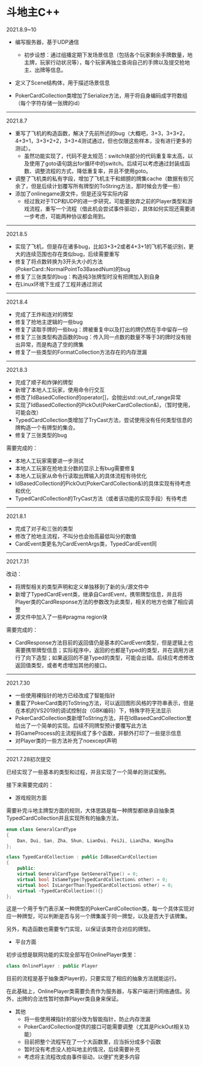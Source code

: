 # 斗地主C++

2021.8.9~10

+ 编写服务器，基于UDP通信
  + 初步设想：通过组播定期下发场景信息（包括各个玩家剩余手牌数量，地主牌，玩家行动状况等），每个玩家再独立查询自己的手牌以及提交抢地主、出牌等信息。

+ 定义了Scene结构体，用于描述场景信息
+ PokerCardCollection类增加了Serialize方法，用于将自身编码成字符数组（每个字符存储一张牌的id）

---

2021.8.7

+ 重写了飞机的构造函数，解决了先前所述的bug（大概吧，3+3，3+3+2，4+3+1，3+3+2+2，3+3+4测试通过，但也仅限这些样本，没有进行更多的测试）。
  + 虽然功能实现了，代码不是太规范：switch块部分的代码重复率太高，以及使用了goto语句跳出for循环中的switch。后续可以考虑通过封装成函数、调整流程的方式，降低重复率，并且不使用goto。
+ 调整了飞机类的私有字段，增加了飞机主干和翅膀的牌集cache（数据有些冗余了，但是后续计划覆写所有牌型的ToString方法，那时候会方便一些）
+ 添加了onlinegame源文件，但是还没写实际内容
  + 经过我对于TCP和UDP的进一步研究，可能要放弃之前的Player类型和游戏流程，重写一个流程（借此机会尝试事件驱动），具体如何实现还需要进一步考虑，可能两种协议都会用到。

---

2021.8.5

+ 实现了飞机，但是存在诸多bug，比如3+3+2或者4+3+1的飞机不能识别，更大的连续范围也存在类似bug，后续需要重写
+ 修复了将点数转换为3开头大小的方法(PokerCard::NormalPointTo3BasedNum)的bug
+ 修复了三张类型的bug：构造纯3张牌型时没有把牌加入到自身
+ 在Linux环境下生成了工程并通过测试

---

2021.8.4

+ 完成了王炸和连对的牌型
+ 修复了抢地主逻辑的一些bug
+ 修复了读取手牌的一些bug：牌被重复中以及打出的牌仍然在手中留存一份
+ 修复了三张类型构造函数的bug：传入同一点数的数量不等于3的牌时没有抛出异常，而是构造了空的牌集
+ 修复了一些类型的FormatCollection方法存在的内存泄漏

---

2021.8.3

+ 完成了顺子和炸弹的牌型
+ 新增了本地人工玩家，使用命令行交互
+ 修改了IdBasedCollection的operator[]，会抛出std::out_of_range异常
+ 实现了IdBasedCollection的PickOut(PokerCardCollection&)，（暂时使用，可能会改）
+ TypedCardCollection类增加了TryCast方法，尝试使用没有任何类型信息的牌构造一个有牌型的集合。
+ 修复了三张类型的bug

需要完成的：

+ 本地人工玩家需要进一步测试
+ 本地人工玩家在抢地主分数的显示上有bug需要修复
+ 本地人工玩家从命令行读取出牌输入的具体流程有待优化
+ IdBasedCollection的PickOut(PokerCardCollection&)的具体实现有待考虑和优化
+ TypedCardCollection的TryCast方法（或者该功能的实现手段）有待考虑

---

2021.8.1

+ 完成了对子和三张的类型
+ 修改了抢地主流程，不叫分也会抬高最低叫分的数值
+ CardEvent类更名为CardEventArgs类，TypedCardEvent同

---

2021.7.31

改动：

+ 将牌型相关的类型声明和定义单独移到了新的头/源文件中
+ 新增了TypedCardEvent类，继承自CardEvent，携带牌型信息，并且将Player类的CardResponse方法的参数改为此类型，相关的地方也做了相应调整
+ 源文件中加入了一些#pragma region块

需要完成的：

+ CardResponse方法目前的返回值仍是基本的CardEvent类型，但是逻辑上也需要携带牌型信息；实际程序中，返回的也都是Typed的类型，并在调用方进行了向下造型；如果返回的不是Typed的类型，可能会出错。后续应考虑修改返回值类型，或者考虑增加其他的接口。

---

2021.7.30

+ 一些使用裸指针的地方已经改成了智能指针
+ 重载了PokerCard类的ToString方法，可以返回图形风格的字符串表示，但是在本机的VS2019的调试控制台（GBK编码）下，特殊字符无法显示
+ PokerCardCollection类新增ToString方法，并在IdBasedCardCollection里给出了一个简单的实现。后续不同牌型预计要覆写此方法
+ 将GameProcess的主流程拆成了多个函数，并额外打印了一些提示信息
+ 对Player类的一些方法补充了noexcept声明

---

2021.7.28初次提交

已经实现了一些基本的类型和过程，并且实现了一个简单的测试案例。

接下来需要完成的：

+ 游戏规则方面

需要补完斗地主牌型方面的规则，大体思路是每一种牌型都继承自抽象类TypedCardCollection并且实现所有的抽象方法，

```C++
enum class GeneralCardType
{
    Dan, Dui, San, Zha, Shun, LianDui, FeiJi, LianZha, WangZha
};

class TypedCardCollection : public IdBasedCardCollection
{
    public:
    virtual GeneralCardType GetGeneralType() = 0;
    virtual bool IsSameType(TypedCardCollection& other) = 0;
    virtual bool IsLargerThan(TypedCardCollection& other) = 0;
    virtual ~TypedCardCollection(){}
};
```

这是一个用于专门表示某一种牌型的PokerCardCollection类，每一个具体实现对应一种牌型，可以判断是否与另一个牌集属于同一牌型，以及是否大于该牌集。

另外，构造函数也需要专门实现，以保证该类符合对应的牌型。

+ 平台方面

初步设想是联网功能的实现全部写在OnlinePlayer类里：

```C++
class OnlinePlayer : public Player
```

目前的流程是基于抽象类Player的，只要实现了相应的抽象方法就能运行。

在此基础上，OnlinePlayer类需要负责作为服务器，与客户端进行网络通信。另外，出牌的合法性暂时依靠Player类自身来保证。

+ 其他
  + 将一些使用裸指针的部分改为智能指针，防止内存泄漏
  + PokerCardCollection提供的接口可能需要调整（尤其是PickOut相关功能）
  + 目前把整个流程写在了一个大函数里，应当拆分成多个函数
  + 暂时没有考虑没人抢叫地主的情况，后续需要补充
  + 考虑将主流程改成由事件驱动，以便扩充更多内容

